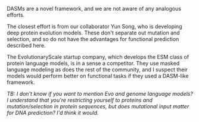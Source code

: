 DASMs are a novel framework, and we are not aware of any analogous efforts.

The closest effort is from our collaborator Yun Song, who is developing deep protein evolution models. These don't separate out mutation and selection, and so do not have the advantages for functional prediction described here.

The EvolutionaryScale startup company, which develops the ESM class of protein language models, is in a sense a competitor.  They use masked language modeling as does the rest of the community, and I suspect their models would perform better on functional tasks if they used a DASM-like framework.

_TB: I don't know if you want to mention Evo and genome language models? I understand that you're restricting yourself to proteins and mutation/selection in protein sequences, but does mutational input matter for DNA prediction? I'd think it would._
